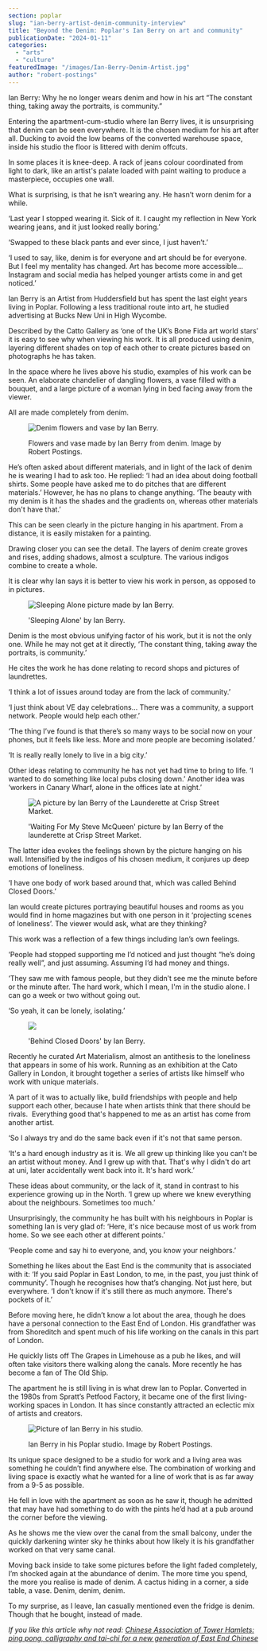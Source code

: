 ```yaml
---
section: poplar
slug: "ian-berry-artist-denim-community-interview"
title: "Beyond the Denim: Poplar's Ian Berry on art and community"
publicationDate: "2024-01-11"
categories: 
  - "arts"
  - "culture"
featuredImage: "/images/Ian-Berry-Denim-Artist.jpg"
author: "robert-postings"
---
```


Ian Berry: Why he no longer wears denim and how in his art “The constant thing, taking away the portraits, is community.” 

Entering the apartment-cum-studio where Ian Berry lives, it is unsurprising that denim can be seen everywhere. It is the chosen medium for his art after all. Ducking to avoid the low beams of the converted warehouse space, inside his studio the floor is littered with denim offcuts. 

In some places it is knee-deep. A rack of jeans colour coordinated from light to dark, like an artist's palate loaded with paint waiting to produce a masterpiece, occupies one wall. 

What is surprising, is that he isn’t wearing any. He hasn’t worn denim for a while.

‘Last year I stopped wearing it. Sick of it. I caught my reflection in New York wearing jeans, and it just looked really boring.’ 

‘Swapped to these black pants and ever since, I just haven’t.’

‘I used to say, like, denim is for everyone and art should be for everyone. But I feel my mentality has changed. Art has become more accessible… Instagram and social media has helped younger artists come in and get noticed.’

Ian Berry is an Artist from Huddersfield but has spent the last eight years living in Poplar. Following a less traditional route into art, he studied advertising at Bucks New Uni in High Wycombe. 

Described by the Catto Gallery as ‘one of the UK’s Bone Fida art world stars’ it is easy to see why when viewing his work. It is all produced using denim, layering different shades on top of each other to create pictures based on photographs he has taken.

In the space where he lives above his studio, examples of his work can be seen. An elaborate chandelier of dangling flowers, a vase filled with a bouquet, and a large picture of a woman lying in bed facing away from the viewer. 

All are made completely from denim. 

<figure>

![Denim flowers and vase by Ian Berry.](/images/Flowers-Ian-Berry-Denim-Interview-1-1024x683.jpg)

<figcaption>

Flowers and vase made by Ian Berry from denim. Image by Robert Postings.

</figcaption>

</figure>

He’s often asked about different materials, and in light of the lack of denim he is wearing I had to ask too. He replied: ‘I had an idea about doing football shirts. Some people have asked me to do pitches that are different materials.’ However, he has no plans to change anything. ‘The beauty with my denim is it has the shades and the gradients on, whereas other materials don't have that.’

This can be seen clearly in the picture hanging in his apartment. From a distance, it is easily mistaken for a painting.

Drawing closer you can see the detail. The layers of denim create groves and rises, adding shadows, almost a sculpture. The various indigos combine to create a whole. 

It is clear why Ian says it is better to view his work in person, as opposed to in pictures. 

<figure>

![Sleeping Alone picture made by Ian Berry.](/images/Sleeping-Alone-Ian-Berry-Denim-1024x333.jpg)

<figcaption>

'Sleeping Alone' by Ian Berry.

</figcaption>

</figure>

Denim is the most obvious unifying factor of his work, but it is not the only one. While he may not get at it directly, ‘The constant thing, taking away the portraits, is community.’ 

He cites the work he has done relating to record shops and pictures of laundrettes. 

‘I think a lot of issues around today are from the lack of community.’

‘I just think about VE day celebrations… There was a community, a support network. People would help each other.’ 

‘The thing I’ve found is that there’s so many ways to be social now on your phones, but it feels like less. More and more people are becoming isolated.’

‘It is really really lonely to live in a big city.’

Other ideas relating to community he has not yet had time to bring to life. ‘I wanted to do something like local pubs closing down.’ Another idea was ‘workers in Canary Wharf, alone in the offices late at night.’

<figure>

![A picture by Ian Berry of the Launderette at Crisp Street Market.](/images/Crisp-Street-Market-Laundret-Ian-Berry-Denim-1024x423.jpg)

<figcaption>

'Waiting For My Steve McQueen' picture by Ian Berry of the launderette at Crisp Street Market.

</figcaption>

</figure>

The latter idea evokes the feelings shown by the picture hanging on his wall. Intensified by the indigos of his chosen medium, it conjures up deep emotions of loneliness.

‘I have one body of work based around that, which was called Behind Closed Doors.’ 

Ian would create pictures portraying beautiful houses and rooms as you would find in home magazines but with one person in it ‘projecting scenes of loneliness’. The viewer would ask, what are they thinking?

This work was a reflection of a few things including Ian’s own feelings.

‘People had stopped supporting me I’d noticed and just thought “he’s doing really well”, and just assuming. Assuming I’d had money and things.

‘They saw me with famous people, but they didn’t see me the minute before or the minute after. The hard work, which I mean, I'm in the studio alone. I can go a week or two without going out.

‘So yeah, it can be lonely, isolating.’

<figure>

![](/images/Behind_Closed_Doors_Ian_Berry-denim-1.jpg)

<figcaption>

'Behind Closed Doors' by Ian Berry.

</figcaption>

</figure>

Recently he curated Art Materialism, almost an antithesis to the loneliness that appears in some of his work. Running as an exhibition at the Cato Gallery in London, it brought together a series of artists like himself who work with unique materials.

‘A part of it was to actually like, build friendships with people and help support each other, because I hate when artists think that there should be rivals.  Everything good that's happened to me as an artist has come from another artist.

‘So I always try and do the same back even if it's not that same person. 

‘It's a hard enough industry as it is. We all grew up thinking like you can't be an artist without money. And I grew up with that. That's why I didn't do art at uni, later accidentally went back into it. It's hard work.’

These ideas about community, or the lack of it, stand in contrast to his experience growing up in the North. ‘I grew up where we knew everything about the neighbours. Sometimes too much.’

Unsurprisingly, the community he has built with his neighbours in Poplar is something Ian is very glad of: ‘Here, it's nice because most of us work from home. So we see each other at different points.’ 

‘People come and say hi to everyone, and, you know your neighbors.’

Something he likes about the East End is the community that is associated with it: ‘If you said Poplar in East London, to me, in the past, you just think of community’. Though he recognises how that’s changing. Not just here, but everywhere. ‘I don't know if it's still there as much anymore. There's pockets of it.’

Before moving here, he didn’t know a lot about the area, though he does have a personal connection to the East End of London. His grandfather was from Shoreditch and spent much of his life working on the canals in this part of London.

He quickly lists off The Grapes in Limehouse as a pub he likes, and will often take visitors there walking along the canals. More recently he has become a fan of The Old Ship.

The apartment he is still living in is what drew Ian to Poplar. Converted in the 1980s from Spratt’s Petfood Factory, it became one of the first living-working spaces in London. It has since constantly attracted an eclectic mix of artists and creators. 

<figure>

![Picture of Ian Berry in his studio.](/images/Ian-Berry-studio-denim-1024x683.jpg)

<figcaption>

Ian Berry in his Poplar studio. Image by Robert Postings.

</figcaption>

</figure>

Its unique space designed to be a studio for work and a living area was something he couldn’t find anywhere else. The combination of working and living space is exactly what he wanted for a line of work that is as far away from a 9-5 as possible.

He fell in love with the apartment as soon as he saw it, though he admitted that may have had something to do with the pints he’d had at a pub around the corner before the viewing. 

As he shows me the view over the canal from the small balcony, under the quickly darkening winter sky he thinks about how likely it is his grandfather worked on that very same canal.

Moving back inside to take some pictures before the light faded completely, I’m shocked again at the abundance of denim. The more time you spend, the more you realise is made of denim. A cactus hiding in a corner, a side table, a vase. Denim, denim, denim. 

To my surprise, as I leave, Ian casually mentioned even the fridge is denim. Though that he bought, instead of made.

_If you like this article why not read: [Chinese Association of Tower Hamlets: ping pong, calligraphy and tai-chi for a new generation of East End Chinese](https://poplarlondon.co.uk/chinese-association-tower-hamlets-keeping-culture-alive/)_
